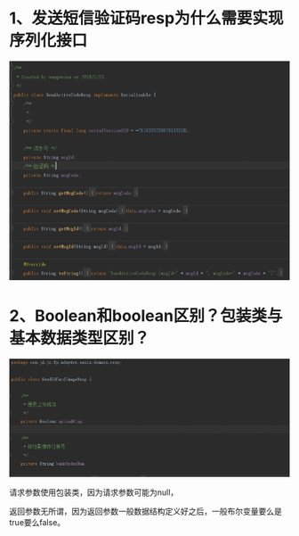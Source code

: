 # 1、发送短信验证码resp为什么需要实现序列化接口

<img src = "code.assets/1557710001399.png" style = "zoom:0.75">

# 2、Boolean和boolean区别？包装类与基本数据类型区别？

<img src="code.assets/1557710137358.png" style="zoom:0.75">

请求参数使用包装类，因为请求参数可能为null，

返回参数无所谓，因为返回参数一般数据结构定义好之后，一般布尔变量要么是true要么false。